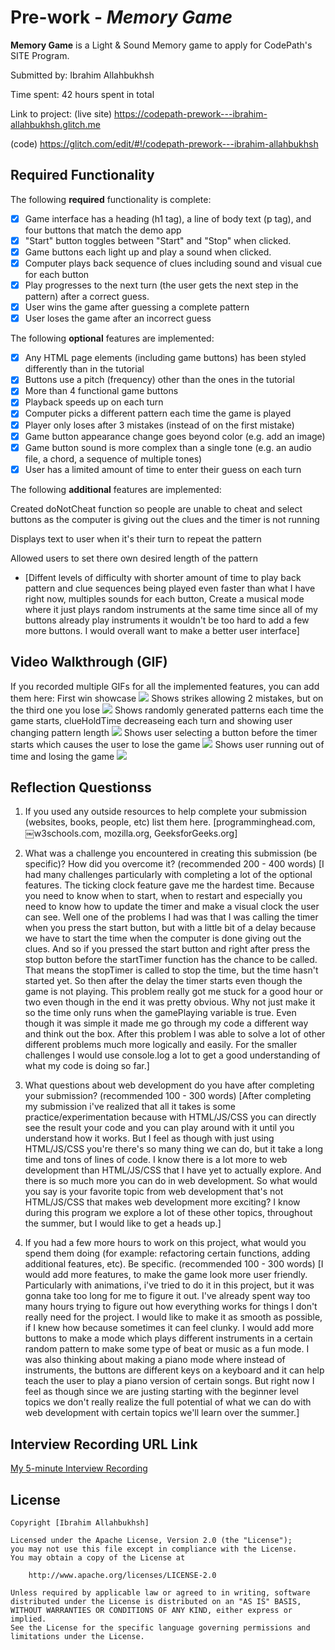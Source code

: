 # Pre-work - *Memory Game*

**Memory Game** is a Light & Sound Memory game to apply for CodePath's SITE Program. 

Submitted by: Ibrahim Allahbukhsh

Time spent: 42 hours spent in total

Link to project: (live site) https://codepath-prework---ibrahim-allahbukhsh.glitch.me 

(code) https://glitch.com/edit/#!/codepath-prework---ibrahim-allahbukhsh

## Required Functionality

The following **required** functionality is complete:

* [X] Game interface has a heading (h1 tag), a line of body text (p tag), and four buttons that match the demo app
* [X] "Start" button toggles between "Start" and "Stop" when clicked. 
* [X] Game buttons each light up and play a sound when clicked. 
* [X] Computer plays back sequence of clues including sound and visual cue for each button
* [X] Play progresses to the next turn (the user gets the next step in the pattern) after a correct guess. 
* [X] User wins the game after guessing a complete pattern
* [X] User loses the game after an incorrect guess

The following **optional** features are implemented:

* [X] Any HTML page elements (including game buttons) has been styled differently than in the tutorial
* [X] Buttons use a pitch (frequency) other than the ones in the tutorial
* [X] More than 4 functional game buttons
* [X] Playback speeds up on each turn
* [X] Computer picks a different pattern each time the game is played
* [X] Player only loses after 3 mistakes (instead of on the first mistake)
* [X] Game button appearance change goes beyond color (e.g. add an image)
* [X] Game button sound is more complex than a single tone (e.g. an audio file, a chord, a sequence of multiple tones)
* [X] User has a limited amount of time to enter their guess on each turn

The following **additional** features are implemented:

Created doNotCheat function so people are unable to cheat and select buttons as the computer is giving out the clues and the timer is not running

Displays text to user when it's their turn to repeat the pattern

Allowed users to set there own desired length of the pattern


- [Diffent levels of difficulty with shorter amount of time to play back pattern and clue sequences being played even faster than what I have right now, multiples sounds for each button, Create a musical mode where it just plays random instruments at the same time since all of my buttons already play instruments it wouldn't be too hard to add a few more buttons. I would overall want to make a better user interface] 

## Video Walkthrough (GIF)

If you recorded multiple GIFs for all the implemented features, you can add them here:
First win showcase
![](http://g.recordit.co/oxJbePLkFj.gif)
Shows strikes allowing 2 mistakes, but on the third one you lose
![](http://g.recordit.co/45Tn4PL0pU.gif)
Shows randomly generated patterns each time the game starts, clueHoldTime decreaseing each turn and showing user changing pattern length
![](http://g.recordit.co/FckcXx6wtt.gif)
Shows user selecting a button before the timer starts which causes the user to lose the game 
![](http://g.recordit.co/Rq0sIB65C0.gif)
Shows user running out of time and losing the game 
![](http://g.recordit.co/WXn42Yk9Rx.gif)

## Reflection Questionss
1. If you used any outside resources to help complete your submission (websites, books, people, etc) list them here. 
[programminghead.com, ￼w3schools.com, mozilla.org, GeeksforGeeks.org]

2. What was a challenge you encountered in creating this submission (be specific)? How did you overcome it? (recommended 200 - 400 words) 
[I had many challenges particularly with completing a lot of the optional features. The ticking clock feature gave me the hardest time. Because you need to know when to start, when to restart and especially you need to know how to update the timer and make a visual clock the user can see. Well one of the problems I had was that I was calling the timer when you press the start button, but with a little bit of a delay because we have to start the time when the computer is done giving out the clues. And so if you pressed the start button and right after press the stop button before the startTimer function has the chance to be called. That means the stopTimer is called to stop the time, but the time hasn't started yet. So then after the delay the timer starts even though the game is not playing. This problem really got me stuck for a good hour or two even though in the end it was pretty obvious. Why not just make it so the time only runs when the gamePlaying variable is true. Even though it was simple it made me go through my code a different way and think out the box. After this problem I was able to solve a lot of other different problems much more logically and easily. For the smaller challenges I would use console.log a lot to get a good understanding of what my code is doing so far.]

3. What questions about web development do you have after completing your submission? (recommended 100 - 300 words) 
[After completing my submission i've realized that all it takes is some practice/experimentation because with HTML/JS/CSS you can directly see the result your code and you can play around with it until you understand how it works. But I feel as though with just using HTML/JS/CSS you're there's so many thing we can do, but it take a long time and tons of lines of code.  I know there is a lot more to web development than HTML/JS/CSS that I have yet to actually explore. And there is so much more you can do in web development. So what would you say is your favorite topic from web development that's not HTML/JS/CSS that makes web development more exciting? I know during this program we explore a lot of these other topics, throughout the summer, but I would like to get a heads up.]

4. If you had a few more hours to work on this project, what would you spend them doing (for example: refactoring certain functions, adding additional features, etc). Be specific. (recommended 100 - 300 words) 
[I would add more features, to make the game look more user friendly. Particularly with animations, i've tried to do it in this project, but it was gonna take too long for me to figure it out. I've already spent way too many hours trying to figure out how everything works for things I don't really need for the project. I would like to make it as smooth as possible, if I knew how because sometimes it can feel clunky. I would add more buttons to make a mode which plays different instruments in a certain random pattern to make some type of beat or music as a fun mode. I was also thinking about making a piano mode where instead of instruments, the buttons are different keys on a keyboard and it can help teach the user to play a piano version of certain songs. But right now I feel as though since we are justing starting with the beginner level topics we don't really realize the full potential of what we can do with web development with certain topics we'll learn over the summer.]



## Interview Recording URL Link

[My 5-minute Interview Recording](https://buffalo.zoom.us/rec/share/zRuPoQjJlU-y17HkhLWGOWtzUgQahm7NxtHcgkk-79vufC179G-aTBpl1TOVBHcO.uTI7g1qBpIe4a3Cs?startTime=1648785074000)


## License

    Copyright [Ibrahim Allahbukhsh]

    Licensed under the Apache License, Version 2.0 (the "License");
    you may not use this file except in compliance with the License.
    You may obtain a copy of the License at

        http://www.apache.org/licenses/LICENSE-2.0

    Unless required by applicable law or agreed to in writing, software
    distributed under the License is distributed on an "AS IS" BASIS,
    WITHOUT WARRANTIES OR CONDITIONS OF ANY KIND, either express or implied.
    See the License for the specific language governing permissions and
    limitations under the License.
